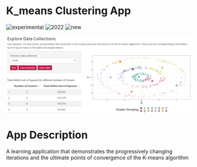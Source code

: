 # K_means Clustering App

![experimental](https://img.shields.io/badge/lifecycle-experimental-orange)
![2022](https://img.shields.io/badge/year-2022-lightgrey)
![new](https://img.shields.io/badge/lifecycle-newapp-brightgreen)

![App Screenshot](../docs/explore1.png)

# App Description
A learning application that demonstrates the progressively changing iterations and the ultimate points of convergence of the K-means algorithm
